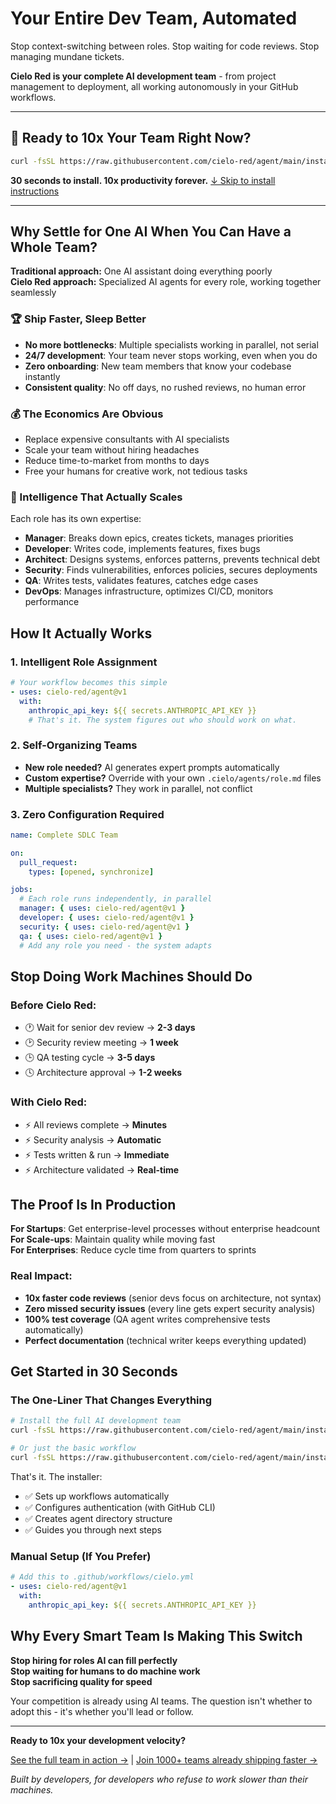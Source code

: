 # Your Entire Dev Team, Automated

Stop context-switching between roles. Stop waiting for code reviews. Stop managing mundane tickets.

**Cielo Red is your complete AI development team** - from project management to deployment, all working autonomously in your GitHub workflows.

---

## 🚀 Ready to 10x Your Team Right Now?

```bash
curl -fsSL https://raw.githubusercontent.com/cielo-red/agent/main/install.sh | bash
```

**30 seconds to install. 10x productivity forever.** [↓ Skip to install instructions](#get-started-in-30-seconds)

---

## Why Settle for One AI When You Can Have a Whole Team?

**Traditional approach:** One AI assistant doing everything poorly  
**Cielo Red approach:** Specialized AI agents for every role, working together seamlessly

### 🏆 Ship Faster, Sleep Better

- **No more bottlenecks**: Multiple specialists working in parallel, not serial
- **24/7 development**: Your team never stops working, even when you do
- **Zero onboarding**: New team members that know your codebase instantly
- **Consistent quality**: No off days, no rushed reviews, no human error

### 💰 The Economics Are Obvious

- Replace expensive consultants with AI specialists
- Scale your team without hiring headaches
- Reduce time-to-market from months to days
- Free your humans for creative work, not tedious tasks

### 🧠 Intelligence That Actually Scales

Each role has its own expertise:
- **Manager**: Breaks down epics, creates tickets, manages priorities
- **Developer**: Writes code, implements features, fixes bugs
- **Architect**: Designs systems, enforces patterns, prevents technical debt
- **Security**: Finds vulnerabilities, enforces policies, secures deployments
- **QA**: Writes tests, validates features, catches edge cases
- **DevOps**: Manages infrastructure, optimizes CI/CD, monitors performance

## How It Actually Works

### 1. Intelligent Role Assignment
```yaml
# Your workflow becomes this simple
- uses: cielo-red/agent@v1
  with:
    anthropic_api_key: ${{ secrets.ANTHROPIC_API_KEY }}
    # That's it. The system figures out who should work on what.
```

### 2. Self-Organizing Teams
- **New role needed?** AI generates expert prompts automatically
- **Custom expertise?** Override with your own `.cielo/agents/role.md` files
- **Multiple specialists?** They work in parallel, not conflict

### 3. Zero Configuration Required
```yaml
name: Complete SDLC Team

on:
  pull_request:
    types: [opened, synchronize]

jobs:
  # Each role runs independently, in parallel
  manager: { uses: cielo-red/agent@v1 }
  developer: { uses: cielo-red/agent@v1 }
  security: { uses: cielo-red/agent@v1 }
  qa: { uses: cielo-red/agent@v1 }
  # Add any role you need - the system adapts
```

## Stop Doing Work Machines Should Do

### Before Cielo Red:
- 🕐 Wait for senior dev review → **2-3 days**
- 🕑 Security review meeting → **1 week**  
- 🕒 QA testing cycle → **3-5 days**
- 🕓 Architecture approval → **1-2 weeks**

### With Cielo Red:
- ⚡ All reviews complete → **Minutes**
- ⚡ Security analysis → **Automatic**
- ⚡ Tests written & run → **Immediate**
- ⚡ Architecture validated → **Real-time**

## The Proof Is In Production

**For Startups**: Get enterprise-level processes without enterprise headcount  
**For Scale-ups**: Maintain quality while moving fast  
**For Enterprises**: Reduce cycle time from quarters to sprints  

### Real Impact:
- **10x faster code reviews** (senior devs focus on architecture, not syntax)
- **Zero missed security issues** (every line gets expert security analysis)
- **100% test coverage** (QA agent writes comprehensive tests automatically)
- **Perfect documentation** (technical writer keeps everything updated)

## Get Started in 30 Seconds

### The One-Liner That Changes Everything
```bash
# Install the full AI development team
curl -fsSL https://raw.githubusercontent.com/cielo-red/agent/main/install.sh | bash

# Or just the basic workflow
curl -fsSL https://raw.githubusercontent.com/cielo-red/agent/main/install.sh | bash -s -- --basic
```

That's it. The installer:
- ✅ Sets up workflows automatically
- ✅ Configures authentication (with GitHub CLI)
- ✅ Creates agent directory structure
- ✅ Guides you through next steps

### Manual Setup (If You Prefer)
```yaml
# Add this to .github/workflows/cielo.yml
- uses: cielo-red/agent@v1
  with:
    anthropic_api_key: ${{ secrets.ANTHROPIC_API_KEY }}
```

## Why Every Smart Team Is Making This Switch

**Stop hiring for roles AI can fill perfectly**  
**Stop waiting for humans to do machine work**  
**Stop sacrificing quality for speed**

Your competition is already using AI teams. The question isn't whether to adopt this - it's whether you'll lead or follow.

---

**Ready to 10x your development velocity?**

[See the full team in action →](.github/workflows/team.yml) | [Join 1000+ teams already shipping faster →](https://github.com/cielo-red/agent/stargazers)

*Built by developers, for developers who refuse to work slower than their machines.*